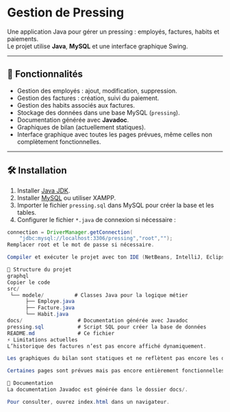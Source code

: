 
# Gestion de Pressing

Une application Java pour gérer un pressing : employés, factures, habits et paiements.  
Le projet utilise **Java**, **MySQL** et une interface graphique Swing.

---

## 🚀 Fonctionnalités

- Gestion des employés : ajout, modification, suppression.
- Gestion des factures : création, suivi du paiement.
- Gestion des habits associés aux factures.
- Stockage des données dans une base MySQL (`pressing`).
- Documentation générée avec **Javadoc**.
- Graphiques de bilan (actuellement statiques).
- Interface graphique avec toutes les pages prévues, même celles non complètement fonctionnelles.

---

## 🛠 Installation

1. Installer [Java JDK](https://www.oracle.com/java/technologies/javase-jdk.html).  
2. Installer [MySQL](https://dev.mysql.com/downloads/mysql/) ou utiliser XAMPP.  
3. Importer le fichier `pressing.sql` dans MySQL pour créer la base et les tables.  
4. Configurer le fichier `*.java` de connexion si nécessaire :  

```java
connection = DriverManager.getConnection(
    "jdbc:mysql://localhost:3306/pressing","root","");
Remplacer root et le mot de passe si nécessaire.

Compiler et exécuter le projet avec ton IDE (NetBeans, IntelliJ, Eclipse…).

📂 Structure du projet
graphql
Copier le code
src/
 └── modele/          # Classes Java pour la logique métier
      ├── Employe.java
      ├── Facture.java
      └── Habit.java
docs/                  # Documentation générée avec Javadoc
pressing.sql           # Script SQL pour créer la base de données
README.md              # Ce fichier
⚡ Limitations actuelles
L’historique des factures n’est pas encore affiché dynamiquement.

Les graphiques du bilan sont statiques et ne reflètent pas encore les données réelles.

Certaines pages sont prévues mais pas encore entièrement fonctionnelles.

📖 Documentation
La documentation Javadoc est générée dans le dossier docs/.

Pour consulter, ouvrez index.html dans un navigateur.
